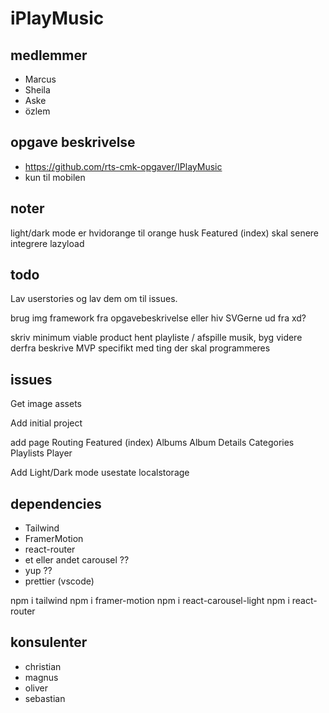 # iPlayMusic

## medlemmer

- Marcus
- Sheila
- Aske
- özlem

## opgave beskrivelse

- https://github.com/rts-cmk-opgaver/IPlayMusic
- kun til mobilen

## noter

light/dark mode er hvidorange til orange
husk Featured (index) skal senere integrere lazyload

## todo

Lav userstories og lav dem om til issues.

brug img framework fra opgavebeskrivelse eller hiv SVGerne ud fra xd?

skriv minimum viable product
	hent playliste / afspille musik, byg videre derfra
	beskrive MVP specifikt med ting der skal programmeres

## issues

Get image assets

Add initial project

add page Routing
  Featured (index)
  Albums
  Album Details
  Categories
  Playlists
  Player

Add Light/Dark mode
  usestate
  localstorage

## dependencies

- Tailwind
- FramerMotion
- react-router
- et eller andet carousel ??
- yup ??
- prettier (vscode)

npm i tailwind
npm i framer-motion
npm i react-carousel-light
npm i react-router

## konsulenter

- christian
- magnus
- oliver
- sebastian
